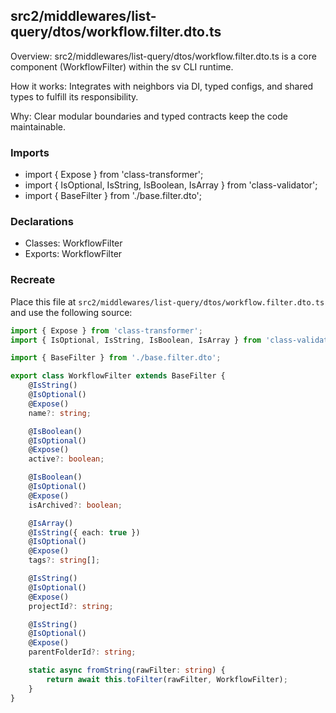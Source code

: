 ## src2/middlewares/list-query/dtos/workflow.filter.dto.ts

Overview: src2/middlewares/list-query/dtos/workflow.filter.dto.ts is a core component (WorkflowFilter) within the sv CLI runtime.

How it works: Integrates with neighbors via DI, typed configs, and shared types to fulfill its responsibility.

Why: Clear modular boundaries and typed contracts keep the code maintainable.

### Imports

- import { Expose } from 'class-transformer';
- import { IsOptional, IsString, IsBoolean, IsArray } from 'class-validator';
- import { BaseFilter } from './base.filter.dto';

### Declarations

- Classes: WorkflowFilter
- Exports: WorkflowFilter

### Recreate

Place this file at `src2/middlewares/list-query/dtos/workflow.filter.dto.ts` and use the following source:

```ts
import { Expose } from 'class-transformer';
import { IsOptional, IsString, IsBoolean, IsArray } from 'class-validator';

import { BaseFilter } from './base.filter.dto';

export class WorkflowFilter extends BaseFilter {
	@IsString()
	@IsOptional()
	@Expose()
	name?: string;

	@IsBoolean()
	@IsOptional()
	@Expose()
	active?: boolean;

	@IsBoolean()
	@IsOptional()
	@Expose()
	isArchived?: boolean;

	@IsArray()
	@IsString({ each: true })
	@IsOptional()
	@Expose()
	tags?: string[];

	@IsString()
	@IsOptional()
	@Expose()
	projectId?: string;

	@IsString()
	@IsOptional()
	@Expose()
	parentFolderId?: string;

	static async fromString(rawFilter: string) {
		return await this.toFilter(rawFilter, WorkflowFilter);
	}
}

```
